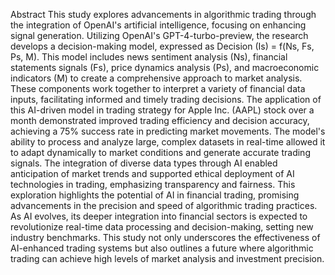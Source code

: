 Abstract  This study explores advancements in algorithmic trading through the integration of OpenAI's artificial intelligence, focusing on enhancing signal generation. Utilizing OpenAI's GPT-4-turbo-preview, the research develops a decision-making model, expressed as Decision (Is) = f(Ns, Fs, Ps, M). This model includes news sentiment analysis (Ns), financial statements signals (Fs), price dynamics analysis (Ps), and macroeconomic indicators (M) to create a comprehensive approach to market analysis. These components work together to interpret a variety of financial data inputs, facilitating informed and timely trading decisions.
The application of this AI-driven model in trading strategy for Apple Inc. (AAPL) stock over a month demonstrated improved trading efficiency and decision accuracy, achieving a 75% success rate in predicting market movements. The model's ability to process and analyze large, complex datasets in real-time allowed it to adapt dynamically to market conditions and generate accurate trading signals. The integration of diverse data types through AI enabled anticipation of market trends and supported ethical deployment of AI technologies in trading, emphasizing transparency and fairness.
This exploration highlights the potential of AI in financial trading, promising advancements in the precision and speed of algorithmic trading practices. As AI evolves, its deeper integration into financial sectors is expected to revolutionize real-time data processing and decision-making, setting new industry benchmarks. This study not only underscores the effectiveness of AI-enhanced trading systems but also outlines a future where algorithmic trading can achieve high levels of market analysis and investment precision.
